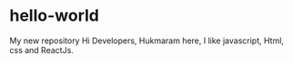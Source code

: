 # hello-world
My new repository
Hi Developers,
Hukmaram here, I like javascript, Html, css and ReactJs.
